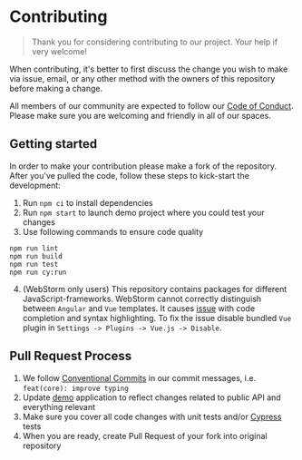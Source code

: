 # Contributing

> Thank you for considering contributing to our project. Your help if very welcome!

When contributing, it's better to first discuss the change you wish to make via issue, email, or any other method with
the owners of this repository before making a change.

All members of our community are expected to follow our [Code of Conduct](CODE_OF_CONDUCT.md). Please make sure you are
welcoming and friendly in all of our spaces.

## Getting started

In order to make your contribution please make a fork of the repository. After you've pulled the code, follow these
steps to kick-start the development:

1. Run `npm ci` to install dependencies
2. Run `npm start` to launch demo project where you could test your changes
3. Use following commands to ensure code quality

```
npm run lint
npm run build
npm run test
npm run cy:run
```

4. (WebStorm only users) This repository contains packages for different JavaScript-frameworks. WebStorm cannot
   correctly distinguish between `Angular` and `Vue` templates. It causes
   [issue](https://youtrack.jetbrains.com/issue/WEB-61340/WebStorm-Bundled-Vue-plugin-overrides-bundled-Angular-plugin-for-Angular-components)
   with code completion and syntax highlighting. To fix the issue disable bundled `Vue` plugin in
   `Settings -> Plugins -> Vue.js -> Disable`.

## Pull Request Process

1. We follow [Conventional Commits](https://www.conventionalcommits.org/en/v1.0.0-beta.4/) in our commit messages, i.e.
   `feat(core): improve typing`
2. Update [demo](projects/demo) application to reflect changes related to public API and everything relevant
3. Make sure you cover all code changes with unit tests and/or [Cypress](https://www.cypress.io) tests
4. When you are ready, create Pull Request of your fork into original repository
